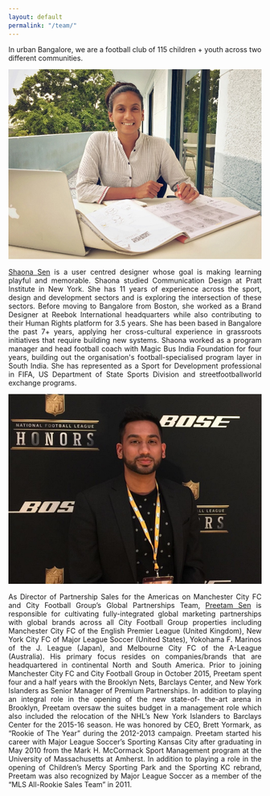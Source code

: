 ```yaml
---
layout: default
permalink: "/team/"
---
```


<div class="inner">
    <div class="about-headline">
        <p>In urban Bangalore, we are a football club of 115 children + youth across two different communities.</p>
    </div>
    <div class="row">
        <div class="6u 12u$(small) bio">
            <span class="image fit"><img src="/assets/images/shaona.jpg" alt=""></span>
            <p align="justify"><a href="https://www.linkedin.com/in/shaonasen/" target="_blank">Shaona Sen</a> is a user centred designer whose goal is making learning playful and memorable. Shaona studied Communication Design at Pratt Institute in New York. She has 11 years of experience across the sport, design and development sectors and is exploring the intersection of these sectors. Before moving to Bangalore from Boston, she worked as a Brand Designer at Reebok International headquarters while also contributing to their Human Rights platform for 3.5 years. She has been based in Bangalore the past 7+ years, applying her cross-cultural experience in grassroots initiatives that require building new systems. Shaona worked as a program manager and head football coach with Magic Bus India Foundation for four years, building out the organisation's football-specialised program layer in South India. She has represented as a Sport for Development professional in FIFA, US Department of State Sports Division and streetfootballworld exchange programs.</p>
        </div>
        <div class="6u 12u$(small) bio">
            <span class="image fit"><img src="/assets/images/preetam.jpg" alt=""></span>
            <p align="justify">As Director of Partnership Sales for the Americas on Manchester City FC and City Football Group’s Global Partnerships Team, <a href="https://www.linkedin.com/in/preetamsen/" target="_blank">Preetam Sen</a> is responsible for cultivating fully-integrated global
                marketing partnerships with global brands across all City Football Group properties including
                Manchester City FC of the English Premier League (United Kingdom), New York City FC of Major League  Soccer (United States), Yokohama F. Marinos of the J. League (Japan), and Melbourne City FC of the A-League (Australia). His primary focus resides on companies/brands that are headquartered in continental North and South America. Prior to joining Manchester City FC and City Football Group in October 2015, Preetam spent four and a half years with the Brooklyn Nets, Barclays Center, and New York Islanders as Senior Manager of Premium Partnerships. In addition to playing an integral role in the opening of the new state-of- the-art arena in Brooklyn, Preetam oversaw the suites budget in a management role which also included the relocation of the NHL’s New York Islanders to Barclays Center for the 2015-16 season. He was honored by CEO, Brett Yormark, as “Rookie of The Year” during the 2012-2013 campaign. Preetam started his career with Major League Soccer’s Sporting Kansas City after graduating in May 2010 from the Mark H. McCormack Sport Management program at the University of Massachusetts at Amherst. In addition to playing a role in the opening of Children’s Mercy Sporting Park and the Sporting KC rebrand, Preetam was also recognized by Major League Soccer as a member of the “MLS All-Rookie Sales Team” in 2011.</p>
        </div>
    </div>
</div>
